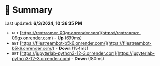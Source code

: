 # 📖 Summary
Last updated: **6/3/2024, 10:36:35 PM**

- `GET` [https://restreamer-09gx.onrender.com](https://restreamer-09gx.onrender.com) - **Up** (699ms)
- `GET` [https://filestreambot-b5k6.onrender.com/](https://filestreambot-b5k6.onrender.com/) - **Down** (154ms)
- `GET` [https://jupyterlab-python3-12-3.onrender.com](https://jupyterlab-python3-12-3.onrender.com) - **Down** (180ms)
